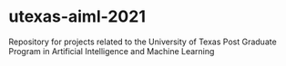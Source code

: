 # utexas-aiml-2021
Repository for projects related to the University of Texas Post Graduate Program in Artificial Intelligence and Machine Learning
